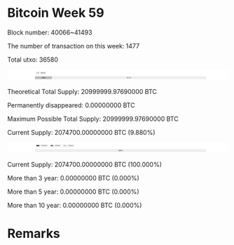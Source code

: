 # Bitcoin Week 59

Block number: 40066~41493

The number of transaction on this week: 1477

Total utxo: 36580

![](../images/mined_week59.png)

Theoretical Total Supply: 20999999.97690000 BTC

Permanently disappeared: 0.00000000 BTC

Maximum Possible Total Supply: 20999999.97690000 BTC

Current Supply: 2074700.00000000 BTC (9.880%)

![](../images/year_week59.png)


Current Supply: 2074700.00000000 BTC (100.000%)

More than 3 year: 0.00000000 BTC (0.000%)

More than 5 year: 0.00000000 BTC (0.000%)

More than 10 year: 0.00000000 BTC (0.000%)

# Remarks

